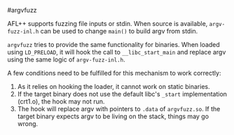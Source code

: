 #argvfuzz

AFL++ supports fuzzing file inputs or stdin. When source is available,
`argv-fuzz-inl.h` can be used to change `main()` to build argv from stdin.

`argvfuzz` tries to provide the same functionality for binaries. When loaded
using `LD_PRELOAD`, it will hook the call to `__libc_start_main` and replace
argv using the same logic of `argv-fuzz-inl.h`.

A few conditions need to be fulfilled for this mechanism to work correctly:

1. As it relies on hooking the loader, it cannot work on static binaries.
2. If the target binary does not use the default libc's `_start` implementation
   (crt1.o), the hook may not run.
3. The hook will replace argv with pointers to `.data` of `argvfuzz.so`. If the
   target binary expects argv to be living on the stack, things may go wrong.
